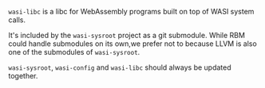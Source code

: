 `wasi-libc` is a libc for WebAssembly programs built on top of WASI system
calls.

It's included by the `wasi-sysroot` project as a git submodule.
While RBM could handle submodules on its own,we prefer not to because LLVM is
also one of the submodules of `wasi-sysroot`.

`wasi-sysroot`, `wasi-config` and `wasi-libc` should always  be updated
together.
